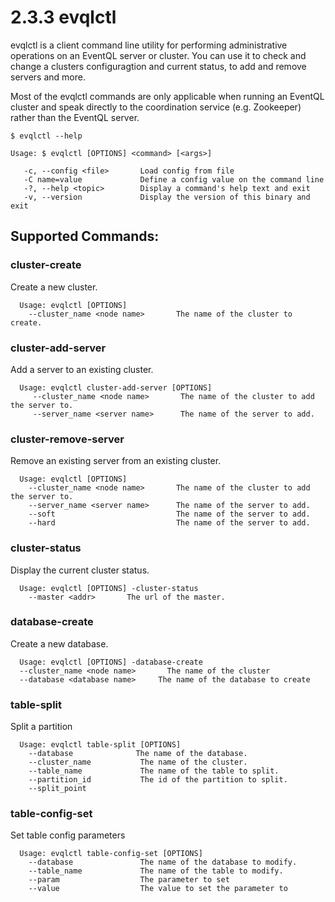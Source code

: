 2.3.3 evqlctl
=============

evqlctl is a client command line utility for performing administrative operations
on an EventQL server or cluster. You can use it to check and change a clusters
configuragtion and current status, to add and remove servers and more.

Most of the evqlctl commands are only applicable when running an EventQL cluster
and speak directly to the coordination service (e.g. Zookeeper) rather than the
EventQL server.

    $ evqlctl --help

    Usage: $ evqlctl [OPTIONS] <command> [<args>]

       -c, --config <file>       Load config from file
       -C name=value             Define a config value on the command line
       -?, --help <topic>        Display a command's help text and exit
       -v, --version             Display the version of this binary and exit

## Supported Commands:

### cluster-create

Create a new cluster.

      Usage: evqlctl [OPTIONS]
        --cluster_name <node name>       The name of the cluster to create.


### cluster-add-server

Add a server to an existing cluster.

      Usage: evqlctl cluster-add-server [OPTIONS]
         --cluster_name <node name>       The name of the cluster to add the server to.
         --server_name <server name>      The name of the server to add.


### cluster-remove-server

Remove an existing server from an existing cluster.

      Usage: evqlctl [OPTIONS]
        --cluster_name <node name>       The name of the cluster to add the server to.
        --server_name <server name>      The name of the server to add.
        --soft                           The name of the server to add.
        --hard                           The name of the server to add.


### cluster-status

Display the current cluster status.

      Usage: evqlctl [OPTIONS] -cluster-status
        --master <addr>       The url of the master.


### database-create

Create a new database.

      Usage: evqlctl [OPTIONS] -database-create
      --cluster_name <node name>       The name of the cluster
      --database <database name>     The name of the database to create


### table-split

Split a partition

      Usage: evqlctl table-split [OPTIONS]
        --database              The name of the database.
        --cluster_name           The name of the cluster.
        --table_name             The name of the table to split.
        --partition_id           The id of the partition to split.
        --split_point


### table-config-set

Set table config parameters

      Usage: evqlctl table-config-set [OPTIONS]
        --database               The name of the database to modify.
        --table_name             The name of the table to modify.
        --param                  The parameter to set
        --value                  The value to set the parameter to


